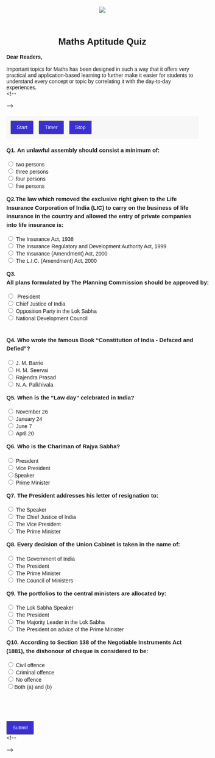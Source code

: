  
<div dir="ltr" style="text-align: left;" trbidi="on">
<div style="text-align: left;">
<div class="separator" style="clear: both; text-align: center;">
</div>
<br />
<div class="separator" style="clear: both; text-align: center;">
<a href="https://3.bp.blogspot.com/-4LTICWs9MV0/XB3i8W9U_LI/AAAAAAAADN8/4NdQvAFsuysceVLa9m_Yk7Zz8iDrCWpggCLcBGAs/s1600/legal-aptitude-quiz.jpg" imageanchor="1" style="margin-left: 1em; margin-right: 1em;"><img border="0" data-original-height="313" data-original-width="600" src="https://3.bp.blogspot.com/-4LTICWs9MV0/XB3i8W9U_LI/AAAAAAAADN8/4NdQvAFsuysceVLa9m_Yk7Zz8iDrCWpggCLcBGAs/s1600/legal-aptitude-quiz.jpg" /></a></div>
<div style="text-align: center;">
<span style="font-family: &quot;arial&quot; , &quot;helvetica&quot; , sans-serif; font-weight: 700;"><br /></span></div>
<span style="font-family: &quot;arial&quot; , &quot;helvetica&quot; , sans-serif;"><b></b></span><br />
<h2 style="text-align: center;">
<span style="font-family: &quot;arial&quot; , &quot;helvetica&quot; , sans-serif;"><b>
<span style="font-family: &quot;arial&quot; , &quot;helvetica&quot; , sans-serif; font-size: x-large;"><b>Maths Aptitude Quiz</b></span></b></span></h2>
<span style="font-family: Arial, Helvetica, sans-serif;"><b>
Dear Readers,</b></span></div>
<div style="text-align: left;">
<span style="font-family: Arial, Helvetica, sans-serif;"><br /></span></div>
<div style="text-align: left;">
<span style="font-family: Arial, Helvetica, sans-serif;"><span style="font-family: &quot;arial&quot; , &quot;helvetica&quot; , sans-serif;">Important topics for Maths has been designed in such a way that it offers very practical and application-based learning to further make it easier for students to understand every concept or topic by correlating it with the day-to-day experiences</span><span style="background-color: white;">.</span></span></div>
<div dir="ltr" style="text-align: left;" trbidi="on">
<!-- to be remove <!DOCTYPE html>
<html>
<head>
<title></title>
<meta charset="UTF-8">--> <style media="screen" type="text/css">
 
 .question {
     margin-bottom: 20px;
     border-bottom: 1px solid #ddd;
 }
 .ques {
     font-size: 15px;
     font-weight: bold;
     line-height: 150%;
 }
 .q-options {
     padding: 0 !important;
     list-style: none;
     margin: 15px 0 !important;
 }
 .opt {
     font-size: 14px;
     font-weight: normal;
 }
 .answer {
     color: blue;
     display: none;
     padding-bottom: 15px;
     line-height: 150%;
 }
 .opt-right.active{
  background: #a3ff91;
  font-size: 19px;
  line-height: 150%;
  border: 1px solid ##a3ff91;
  -webkit-border-radius: 5px;
  -moz-border-radius: 5px;
  border-radius: 5px;  
  margin: 10px 0;
 }
 .mcq-info {
     margin: 20px 0 40px;
     color: #060553;
     line-height: 150%;
 }
 .timer{
  overflow: hidden;
  margin: 20px 0;
  background: #f7f7f7;
  padding: 10px;
  border: 1px solid #eee;
  border-radius: 3px;
 }
 .start-btn, .time-btn, .stop-btn, #reset-start{
  border: 1px solid #777;
  -o-border-radius: 2px;
  -ms-border-radius: 2px;
  -webkit-border-radius: 2px;
  border-radius: 2px;
  color: #fff;
  padding: 7px 15px;
  width: auto;
  height: auto;
  line-height: 150%;
  background: #3a2fd1;
  cursor: pointer;
  margin-right: 10px;
 
 }
 #reset-start{
  background: #0E2230;
  color: #fff;
  border-color: #0E2230;
  display: none;
 }
 .start-btn:hover, .time-btn:hover, .stop-btn:hover{
  background: #0E2230;
  color: #fff;
  border-color: #0E2230;
 }
 #reset-start:hover{
  background: #d12F2F;
  color: #fff;
  border-color: #d12F2F;
 }
 @media screen and (max-width: 767px){
  .ques, .answer, .mcq-info, .opt{
   font-size: 13px;
  }
 }
</style> <!-- </head>
<body>-->  <br />
<div class="container">
<div class="ques-ans-box">
<div class="timer">
<span style="font-family: Arial, Helvetica, sans-serif;"><input class="start-btn" onclick="quizCount()" type="button" value="Start" /> <input class="time-btn" id="timer" type="button" value="Timer" /> <input class="stop-btn" id="reset" type="button" value="Stop" /></span></div>
<div class="question">
<div class="ques">
<span style="font-family: Arial, Helvetica, sans-serif;"><span style="font-family: &quot;arial&quot; , &quot;helvetica&quot; , sans-serif;"><b>Q1.&nbsp;</b></span><span style="text-indent: -48px; white-space: pre;">An unlawful assembly should consist a minimum of:</span></span></div>
<ul class="q-options">
<li class="opt ">      <span style="font-family: Arial, Helvetica, sans-serif;"><span style="font-family: &quot;arial&quot; , &quot;helvetica&quot; , sans-serif;"><input class="rad" name="question0" type="radio" value="A" />&nbsp;</span>two persons</span></li>
<li class="opt ">      <span style="font-family: Arial, Helvetica, sans-serif;"><span style="font-family: &quot;arial&quot; , &quot;helvetica&quot; , sans-serif;"><input class="rad" name="question0" type="radio" value="B" />&nbsp;</span>three persons</span></li>
<li class="opt ">      <span style="font-family: Arial, Helvetica, sans-serif;"><span style="font-family: &quot;arial&quot; , &quot;helvetica&quot; , sans-serif;"><input class="rad" name="question0" type="radio" value="C" />&nbsp;</span>four persons</span></li>
<li class="opt opt-right">      <span style="font-family: Arial, Helvetica, sans-serif;"><span style="font-family: &quot;arial&quot; , &quot;helvetica&quot; , sans-serif;"><input class="rad" name="question0" type="radio" value="D" />&nbsp;</span>five persons</span></li>
</ul>
<div class="answer">
<span style="font-family: Arial, Helvetica, sans-serif;">Solution</span><br />
<span style="font-family: Arial, Helvetica, sans-serif;">As per Section 141 of Indian Penal Code an assembly can be designated an “unlawful assembly” if there are five or more persons having the common objective.</span><br />
<span style="font-family: Arial, Helvetica, sans-serif;"><br /></span></div>
</div>
<div class="question">
<div class="ques">
<span style="font-family: Arial, Helvetica, sans-serif;"><span style="font-family: &quot;arial&quot; , &quot;helvetica&quot; , sans-serif;"><b>Q2.</b></span>The law which removed the exclusive right given to the Life Insurance Corporation of&nbsp;India (LIC) to carry on the business of life insurance in the country and allowed the entry&nbsp;of private companies into life insurance is:</span></div>
<ul class="q-options">
<li class="opt ">      <span style="font-family: Arial, Helvetica, sans-serif;"><span style="font-family: &quot;arial&quot; , &quot;helvetica&quot; , sans-serif;"><input class="rad" name="question1" type="radio" value="A" />&nbsp;</span>The Insurance Act, 1938</span></li>
<li class="opt opt-right">      <span style="font-family: Arial, Helvetica, sans-serif;"><span style="font-family: &quot;arial&quot; , &quot;helvetica&quot; , sans-serif;"><input class="rad" name="question1" type="radio" value="B" />&nbsp;</span>The Insurance Regulatory and Development Authority Act, 1999</span></li>
<li class="opt "><span style="font-family: Arial, Helvetica, sans-serif;"><span style="font-family: &quot;arial&quot; , &quot;helvetica&quot; , sans-serif;"><input class="rad" name="question1" type="radio" value="C" />&nbsp;</span>The Insurance (Amendment) Act, 2000</span></li>
<li class="opt">      <span style="font-family: Arial, Helvetica, sans-serif;"><span style="font-family: &quot;arial&quot; , &quot;helvetica&quot; , sans-serif;"><input class="rad" name="question1" type="radio" value="D" />&nbsp;</span>The L.I.C. (Amendment) Act, 2000</span></li>
</ul>
<div class="answer">
<span style="font-family: Arial, Helvetica, sans-serif;">Solution</span><br />
<span style="font-family: Arial, Helvetica, sans-serif;">The Insurance Regulatory and Development Authority Act, 1999 was responsible for removing the exclusive right given to the Life Insurance Corporation of India (LIC) to carry on the business of life insurance and propelled the entry of private companies into life insurance sector.</span><br />
<span style="font-family: Arial, Helvetica, sans-serif;"><br /></span></div>
</div>
<div class="question">
<div class="ques">
<span style="font-family: Arial, Helvetica, sans-serif;"><span style="font-family: &quot;arial&quot; , &quot;helvetica&quot; , sans-serif;"><b>Q3.&nbsp;&nbsp;</b></span><span style="text-indent: -48px; white-space: pre;">All plans formulated by The Planning Commission should be approved by:</span></span></div>
<ul class="q-options">
<li class="opt ">      <span style="font-family: Arial, Helvetica, sans-serif;"><span style="font-family: &quot;arial&quot; , &quot;helvetica&quot; , sans-serif;"><input class="rad" name="question2" type="radio" value="A" />&nbsp;</span>&nbsp;President</span></li>
<li class="opt">      <span style="font-family: Arial, Helvetica, sans-serif;"><span style="font-family: &quot;arial&quot; , &quot;helvetica&quot; , sans-serif;"><input class="rad" name="question2" type="radio" value="B" />&nbsp;</span>Chief Justice of India</span></li>
<li class="opt ">      <span style="font-family: Arial, Helvetica, sans-serif;"><span style="font-family: &quot;arial&quot; , &quot;helvetica&quot; , sans-serif;"><input class="rad" name="question2" type="radio" value="C" />&nbsp;</span>Opposition Party in the Lok Sabha</span></li>
<li class="opt opt-right">      <span style="font-family: Arial, Helvetica, sans-serif;"><span style="font-family: &quot;arial&quot; , &quot;helvetica&quot; , sans-serif;"><input class="rad" name="question2" type="radio" value="D" />&nbsp;</span>National Development Council</span></li>
</ul>
<div class="answer">
<span style="font-family: Arial, Helvetica, sans-serif;">Solution</span><br />
<span style="font-family: Arial, Helvetica, sans-serif;">National Development Council is the body which approves all the plans formulated by the Planning Commission.</span></div>
</div>
<div class="question">
<div class="ques">
<span style="font-family: Arial, Helvetica, sans-serif;"><span style="font-family: &quot;arial&quot; , &quot;helvetica&quot; , sans-serif;"><b><br /></b></span> <span style="font-family: &quot;arial&quot; , &quot;helvetica&quot; , sans-serif;"><b>Q4.&nbsp;</b></span>Who wrote the famous Book “Constitution of India - Defaced and Defied”?</span></div>
<ul class="q-options">
<li class="opt ">      <span style="font-family: Arial, Helvetica, sans-serif;"><span style="font-family: &quot;arial&quot; , &quot;helvetica&quot; , sans-serif;"><input class="rad" name="question3" type="radio" value="A" />&nbsp;</span>J. M. Barrie</span></li>
<li class="opt ">      <span style="font-family: Arial, Helvetica, sans-serif;"><span style="font-family: &quot;arial&quot; , &quot;helvetica&quot; , sans-serif;"><input class="rad" name="question3" type="radio" value="B" />&nbsp;</span>H. M. Seervai</span></li>
<li class="opt ">      <span style="font-family: Arial, Helvetica, sans-serif;"><span style="font-family: &quot;arial&quot; , &quot;helvetica&quot; , sans-serif;"><input class="rad" name="question3" type="radio" value="C" />&nbsp;</span>Rajendra Prasad</span></li>
<li class="opt opt-right">      <span style="font-family: Arial, Helvetica, sans-serif;"><span style="font-family: &quot;arial&quot; , &quot;helvetica&quot; , sans-serif;"><input class="rad" name="question3" type="radio" value="D" />&nbsp;</span>N. A. Palkhivala</span></li>
</ul>
<div class="answer">
<span style="font-family: Arial, Helvetica, sans-serif;">Solution</span><br />
<span style="font-family: Arial, Helvetica, sans-serif;">Nani Palkhivala was called to the bar in 1944 and served in the chambers of the legendary Sir Jamshedji Behramji Kanga in Bombay. He quickly gained a reputation as an eloquent and articulate barrister, and was often the center of attention in court, where students of law and younger members of the bar association would flock to watch him.</span><br />
<span style="font-family: Arial, Helvetica, sans-serif;"><br /></span></div>
</div>
<div class="question">
<div class="ques">
<span style="font-family: Arial, Helvetica, sans-serif;"><span style="font-family: &quot;arial&quot; , &quot;helvetica&quot; , sans-serif;"><b>Q5.</b></span><span style="text-indent: -48px; white-space: pre;"> When is the “Law day” celebrated in India?</span></span></div>
<ul class="q-options">
<li class="opt opt-right">      <span style="font-family: Arial, Helvetica, sans-serif;"><span style="font-family: &quot;arial&quot; , &quot;helvetica&quot; , sans-serif;"><input class="rad" name="question4" type="radio" value="A" />&nbsp;</span>November 26</span></li>
<li class="opt">      <span style="font-family: Arial, Helvetica, sans-serif;"><span style="font-family: &quot;arial&quot; , &quot;helvetica&quot; , sans-serif;"><input class="rad" name="question4" type="radio" value="B" />&nbsp;</span>January 24</span></li>
<li class="opt ">      <span style="font-family: Arial, Helvetica, sans-serif;"><span style="font-family: &quot;arial&quot; , &quot;helvetica&quot; , sans-serif;"><input class="rad" name="question4" type="radio" value="C" />&nbsp;</span>June 7</span></li>
<li class="opt ">      <span style="font-family: Arial, Helvetica, sans-serif;"><span style="font-family: &quot;arial&quot; , &quot;helvetica&quot; , sans-serif;"><input class="rad" name="question4" type="radio" value="D" />&nbsp;</span>April 20</span></li>
</ul>
<div class="answer">
<span style="font-family: Arial, Helvetica, sans-serif;">Solution</span><br />
<span style="font-family: Arial, Helvetica, sans-serif;"><span style="font-family: &quot;arial&quot; , &quot;helvetica&quot; , sans-serif;">&nbsp;</span>Law Day is celebrated on November 26 as it marks the anniversary of the drafting of the constitution by the constituent assembly in 1949.</span><br />
<span style="font-family: Arial, Helvetica, sans-serif;"><br /></span></div>
</div>
<div class="question">
<div class="ques">
<span style="font-family: Arial, Helvetica, sans-serif;"><span style="font-family: &quot;arial&quot; , &quot;helvetica&quot; , sans-serif;"><b>Q6.&nbsp;</b></span><span style="text-indent: -48px; white-space: pre;">Who is the Chariman of Rajya Sabha?</span></span></div>
<ul class="q-options">
<li class="opt ">      <span style="font-family: Arial, Helvetica, sans-serif;"><span style="font-family: &quot;arial&quot; , &quot;helvetica&quot; , sans-serif;"><input class="rad" name="question5" type="radio" value="A" />&nbsp;</span>President<!--[endif]--><!--[if gte mso 9]><xml>
<o:OLEObject Type="Embed" ProgID="Equation.DSMT4" ShapeID="_x0000_i1025"
 DrawAspect="Content" ObjectID="_1602658175">
</o:OLEObject>
</xml><![endif]--></span></li>
<li class="opt opt-right">      <span style="font-family: Arial, Helvetica, sans-serif;"><span style="font-family: &quot;arial&quot; , &quot;helvetica&quot; , sans-serif;"><input class="rad" name="question5" type="radio" value="B" />&nbsp;</span>Vice President</span></li>
<li class="opt ">      <span style="font-family: Arial, Helvetica, sans-serif;"><input class="rad" name="question5" type="radio" value="C" /><span style="text-indent: -48px; white-space: pre;">Speaker</span></span></li>
<li class="opt">      <span style="font-family: Arial, Helvetica, sans-serif;"><span style="font-family: &quot;arial&quot; , &quot;helvetica&quot; , sans-serif;"><input class="rad" name="question5" type="radio" value="D" />&nbsp;</span>Prime Minister</span></li>
</ul>
<div class="answer">
<span style="font-family: Arial, Helvetica, sans-serif;">Solution</span><br />
<span style="font-family: Arial, Helvetica, sans-serif;">Vice President is the ex officio chairman of the Rajya Sabha.</span><br />
<span style="font-family: Arial, Helvetica, sans-serif;"><br /></span></div>
</div>
<div class="question">
<div class="ques">
<span style="font-family: Arial, Helvetica, sans-serif;"><span style="font-family: &quot;arial&quot; , &quot;helvetica&quot; , sans-serif;"><b>Q7.</b></span><span style="text-indent: -48px; white-space: pre;"> The President addresses his letter of resignation to:</span></span></div>
<ul class="q-options">
<li class="opt">      <span style="font-family: Arial, Helvetica, sans-serif;"><span style="font-family: &quot;arial&quot; , &quot;helvetica&quot; , sans-serif;"><input class="rad" name="question6" type="radio" value="A" />&nbsp;</span>The Speaker</span></li>
<li class="opt">      <span style="font-family: Arial, Helvetica, sans-serif;"><span style="font-family: &quot;arial&quot; , &quot;helvetica&quot; , sans-serif;"><input class="rad" name="question6" type="radio" value="B" />&nbsp;</span>The Chief Justice of India</span></li>
<li class="opt opt-right">      <span style="font-family: Arial, Helvetica, sans-serif;"><span style="font-family: &quot;arial&quot; , &quot;helvetica&quot; , sans-serif;"><input class="rad" name="question6" type="radio" value="C" />&nbsp;</span>The Vice President</span></li>
<li class="opt ">      <span style="font-family: Arial, Helvetica, sans-serif;"><span style="font-family: &quot;arial&quot; , &quot;helvetica&quot; , sans-serif;"><input class="rad" name="question6" type="radio" value="D" />&nbsp;</span>The Prime Minister</span></li>
</ul>
<div class="answer">
<span style="font-family: Arial, Helvetica, sans-serif;">Solution</span><br />
<span style="font-family: Arial, Helvetica, sans-serif;">Article 56 of the Constitution provides that the President may resign his office by writing letter addressed to the Vice President.</span><br />
<span style="font-family: Arial, Helvetica, sans-serif;"><br /></span></div>
</div>
<div class="question">
<div class="ques">
<span style="font-family: Arial, Helvetica, sans-serif;"><span style="font-family: &quot;arial&quot; , &quot;helvetica&quot; , sans-serif;"><b>Q8.</b></span><span style="text-indent: -48px; white-space: pre;"> Every decision of the Union Cabinet is taken in the name of:</span></span></div>
<ul class="q-options">
<li class="opt">      <span style="font-family: Arial, Helvetica, sans-serif;"><span style="font-family: &quot;arial&quot; , &quot;helvetica&quot; , sans-serif;"><input class="rad" name="question7" type="radio" value="A" />&nbsp;</span>The Government of India</span></li>
<li class="opt opt-right">      <span style="font-family: Arial, Helvetica, sans-serif;"><span style="font-family: &quot;arial&quot; , &quot;helvetica&quot; , sans-serif;"><input class="rad" name="question7" type="radio" value="B" />&nbsp;T</span>he President</span></li>
<li class="opt ">      <span style="font-family: Arial, Helvetica, sans-serif;"><span style="font-family: &quot;arial&quot; , &quot;helvetica&quot; , sans-serif;"><input class="rad" name="question7" type="radio" value="C" />&nbsp;</span>The Prime Minister</span></li>
<li class="opt ">      <span style="font-family: Arial, Helvetica, sans-serif;"><span style="font-family: &quot;arial&quot; , &quot;helvetica&quot; , sans-serif;"><input class="rad" name="question7" type="radio" value="D" />&nbsp;</span>The Council of Ministers</span></li>
</ul>
<div class="answer">
<span style="font-family: Arial, Helvetica, sans-serif;">Solution</span><br />
<span style="font-family: Arial, Helvetica, sans-serif;">The Union Cabinet’s decisions are taken in the name of the President and are sent to him for approval.</span><br />
<span style="font-family: Arial, Helvetica, sans-serif;"><br /></span></div>
</div>
<div class="question">
<div class="ques">
<span style="font-family: Arial, Helvetica, sans-serif;"><span style="font-family: &quot;arial&quot; , &quot;helvetica&quot; , sans-serif;"><b>Q9.</b></span><span style="text-indent: -48px; white-space: pre;"> The portfolios to the central ministers are allocated by:</span></span></div>
<ul class="q-options">
<li class="opt ">      <span style="font-family: Arial, Helvetica, sans-serif;"><span style="font-family: &quot;arial&quot; , &quot;helvetica&quot; , sans-serif;"><input class="rad" name="question8" type="radio" value="A" />&nbsp;</span>The Lok Sabha Speaker</span></li>
<li class="opt ">      <span style="font-family: Arial, Helvetica, sans-serif;"><span style="font-family: &quot;arial&quot; , &quot;helvetica&quot; , sans-serif;"><input class="rad" name="question8" type="radio" value="B" />&nbsp;</span>The President</span></li>
<li class="opt">      <span style="font-family: Arial, Helvetica, sans-serif;"><span style="font-family: &quot;arial&quot; , &quot;helvetica&quot; , sans-serif;"><input class="rad" name="question8" type="radio" value="C" />&nbsp;</span>The Majority Leader in the Lok Sabha</span></li>
<li class="opt opt-right">      <span style="font-family: Arial, Helvetica, sans-serif;"><span style="font-family: &quot;arial&quot; , &quot;helvetica&quot; , sans-serif;"><input class="rad" name="question8" type="radio" value="D" />&nbsp;</span>The President on advice of the Prime Minister</span></li>
</ul>
<div class="answer">
<span style="font-family: Arial, Helvetica, sans-serif;">Solution</span><br />
<span style="font-family: Arial, Helvetica, sans-serif;">The President allocates the portfolios to the central ministers on the advice of the Prime Minister</span><br />
<span style="font-family: Arial, Helvetica, sans-serif;"><br /></span></div>
</div>
<div class="question">
<div class="ques">
<span style="font-family: Arial, Helvetica, sans-serif;"><span style="font-family: &quot;arial&quot; , &quot;helvetica&quot; , sans-serif;"><b>Q10.&nbsp;</b></span>According to Section 138 of the Negotiable Instruments Act (1881), the dishonour of&nbsp;cheque is considered to be:</span><br />
<div dir="ltr" style="line-height: 1.38; margin-bottom: 0pt; margin-top: 0pt; padding: 0pt 0pt 0pt 36pt; text-indent: -36pt;">
</div>
</div>
<ul class="q-options">
<li class="opt ">      <span style="font-family: Arial, Helvetica, sans-serif;"><span style="font-family: &quot;arial&quot; , &quot;helvetica&quot; , sans-serif;"><input class="rad" name="question9" type="radio" value="A" />&nbsp;</span>Civil offence</span></li>
<li class="opt opt-right">      <span style="font-family: Arial, Helvetica, sans-serif;"><span style="font-family: &quot;arial&quot; , &quot;helvetica&quot; , sans-serif;"><input class="rad" name="question9" type="radio" value="B" />&nbsp;</span>Criminal offence</span></li>
<li class="opt ">      <span style="font-family: Arial, Helvetica, sans-serif;"><span style="font-family: &quot;arial&quot; , &quot;helvetica&quot; , sans-serif;"><input class="rad" name="question9" type="radio" value="C" />&nbsp;</span>No offence</span></li>
<li class="opt ">      <span style="font-family: Arial, Helvetica, sans-serif;"><input class="rad" name="question9" type="radio" value="D" />Both (a) and (b)</span></li>
</ul>
<div class="answer">
<span style="font-family: Arial, Helvetica, sans-serif;">Solution</span><br />
<span style="font-family: Arial, Helvetica, sans-serif;">Section 138 of the Negotiable Instruments Act, 1881 states that the dishonour of cheque is a criminal offence and is punishable by imprisonment up to two years or with monetary penalty or with both.</span></div>
</div>
<div class="mcq-info">
<span style="font-family: Arial, Helvetica, sans-serif;"><br /></span></div>
<div class="btn-block">
<button class="submit start-btn" type="submit"><span style="font-family: Arial, Helvetica, sans-serif; font-size: small;">Submit</span></button>    </div>
</div>
</div>
<!-- <script src="https://code.jquery.com/jquery-3.2.1.min.js" integrity="sha256-hwg4gsxgFZhOsEEamdOYGBf13FyQuiTwlAQgxVSNgt4=" crossorigin="anonymous"></script>--> <script type="text/javascript">
 
 
 var answers = ["D","B","D","D","A","B","C","B","D","B"];
 var tot = answers.length;
 
 function  getCheckedValue( radioName ){
 
  var radios = document.getElementsByName( radioName );
 //console.log(radios)
 for (var y=0; y < radios.length; y++){
  if (radios[y].checked) return radios[y].value;
 }
 
 
 }
 
 function getScore(){
  var score = 0;
  for (var i=0; i<tot; i++){
   var answerVal = getCheckedValue('question'+i)
 //console.log(answerVal, answers[i])
 if (typeof answerVal != undefined && answerVal == answers[i]) score += 1;
 
 }
 return score;
 
 }
 function returnScore(){
  alert('Your score is' +getScore()+"/"+tot);
 }
 
 
 
 var q, m, s;
 
 function quizCount(){
  if(!q){
   console.log('mobile2');
   m = 1, s = 0;
 
  }
  if(q){
   clearTimeout(q);
  }
  m = 10, s = 0;
  $('#timer').val(m + ":" + s);
  s = s-1;
  console.log(s)
  q = setTimeout("counter()", 1000);
  if(s<1){
   m = m-1;
   console.log(m)
   s = 59;
  }
 
 }
 
 function counter(){
  console.log(m);
  $('#timer').val(m + ":" + s);
  s = s-1;
  console.log(s)
  q = setTimeout("counter()", 1000);
  if(s<1){
   m = m-1;
   console.log(m)
   s = 59;
  }
  if(m<0){
   quizStop();
  }
 }
 function quizStop(){
  clearTimeout(q);
  q= null;
  m = null;
  s = null;
  document.getElementById('timer').value= 'Quiz Finished';
  alert("Your score is "+ getScore() +"/"+ tot);
  $('.answer').slideDown();
  $('.opt-right').addClass('active');
  $('.start-btn, #reset').hide();
  $('#reset-start').show();
 }
 
 function quizReset(){
  clearTimeout(q);
  document.getElementById('timer').reset();
 }
 
 $(document).ready(function(){
 // var a = $('.question .q-options li .rad').length;
 $('.submit').click(function(){
  returnScore();
  $('.opt-right').addClass('active');
  $('.answer').slideDown();
 });
 
 $('#reset').click(function(){
  quizReset();
 });
 
 $('#reset-start').click(function(){
  $('.opt-right').removeClass('active');
  $('.answer').slideUp();
  $('.start-btn, #reset').show();
  $('#reset-start').hide();
  $('.rad').prop('checked', false);
 });
 
 });
 
 
</script> <!-- </body>
</html>-->
 
 
</div>
</div>
